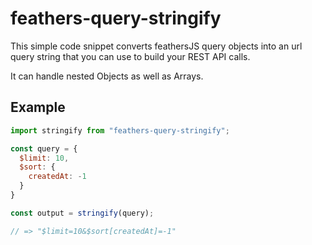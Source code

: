 # feathers-query-stringify

This simple code snippet converts feathersJS query objects into an url query string that you can use to build your REST API calls.

It can handle nested Objects as well as Arrays.

## Example

```js
import stringify from "feathers-query-stringify";

const query = {
  $limit: 10,
  $sort: {
    createdAt: -1
  }
}

const output = stringify(query);

// => "$limit=10&$sort[createdAt]=-1"
```
